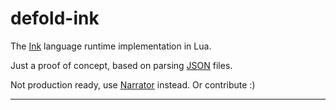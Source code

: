 # defold-ink

The [Ink](https://www.inklestudios.com/ink/) language runtime implementation in Lua.

Just a proof of concept, based on parsing [JSON](https://github.com/inkle/ink/blob/master/Documentation/ink_JSON_runtime_format.md) files. 

Not production ready, use [Narrator](https://github.com/astrochili/narrator) instead. Or contribute :)

---